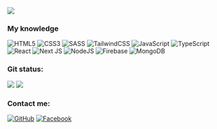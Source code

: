 
<div>
 <img src="https://res.cloudinary.com/annnn/image/upload/v1661686715/taoanhdep_cover_abstract_ytb_60559_rwgsiu.jpg" />
</div>

### My knowledge

![HTML5](https://img.shields.io/badge/html5-%23E34F26.svg?style=flat-square&logo=html5&logoColor=white)
![CSS3](https://img.shields.io/badge/css3-%231572B6.svg?style=flat-square&logo=css3&logoColor=white)
![SASS](https://img.shields.io/badge/SASS-hotpink.svg?style=flat-square&logo=SASS&logoColor=white)
![TailwindCSS](https://img.shields.io/badge/tailwindcss-%2338B2AC.svg?style=flat-square&logo=tailwind-css&logoColor=white)
![JavaScript](https://img.shields.io/badge/javascript-%23323330.svg?style=flat-square&logo=javascript&logoColor=%23F7DF1E)
![TypeScript](https://img.shields.io/badge/typescript-%23007ACC.svg?style=flat-square&logo=typescript&logoColor=white)
![React](https://img.shields.io/badge/react-%2320232a.svg?style=flat-square&logo=react&logoColor=%2361DAFB)
![Next JS](https://img.shields.io/badge/Nextjs-black?style=flat-square&logo=next.js&logoColor=white)
![NodeJS](https://img.shields.io/badge/node.js-6DA55F?style=flat-square&logo=node.js&logoColor=white)
![Firebase](https://img.shields.io/badge/firebase-%23039BE5.svg?style=flat-square&logo=firebase)
![MongoDB](https://img.shields.io/badge/MongoDB-%234ea94b.svg?style=flat-square&logo=mongodb&logoColor=white)

### Git status:

<img src="https://github-readme-stats.vercel.app/api?username=an678-mhg&theme=tokyonight&show_icons=true&count_private=true">
<img src="https://github-readme-stats.vercel.app/api/top-langs/?username=an678-mhg&theme=tokyonight&layout=&langs_count=5">

### Contact me:

[![GitHub](https://img.shields.io/badge/github-%23121011.svg?style=for-the-badge&logo=github&logoColor=white)](https://github.com/an678-mhg)
[![Facebook](https://img.shields.io/badge/Facebook-%231877F2.svg?style=for-the-badge&logo=Facebook&logoColor=white)](https://www.facebook.com/an70008)













